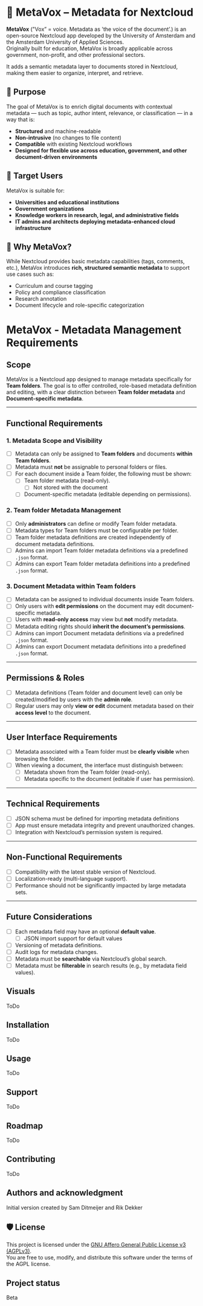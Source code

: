 # 📘 MetaVox – Metadata for Nextcloud

**MetaVox** ("Vox” = voice. Metadata as 'the voice of the document’.) is an open-source Nextcloud app developed by the University of Amsterdam and the Amsterdam University of Applied Sciences.  
Originally built for education, MetaVox is broadly applicable across government, non-profit, and other professional sectors.

It adds a semantic metadata layer to documents stored in Nextcloud, making them easier to organize, interpret, and retrieve.

## 🎯 Purpose

The goal of MetaVox is to enrich digital documents with contextual metadata — such as topic, author intent, relevance, or classification — in a way that is:

- **Structured** and machine-readable  
- **Non-intrusive** (no changes to file content)  
- **Compatible** with existing Nextcloud workflows  
- **Designed for flexible use across education, government, and other document-driven environments**

## 👥 Target Users

MetaVox is suitable for:

- **Universities and educational institutions**  
- **Government organizations**  
- **Knowledge workers in research, legal, and administrative fields**  
- **IT admins and architects deploying metadata-enhanced cloud infrastructure**

## 🌱 Why MetaVox?

While Nextcloud provides basic metadata capabilities (tags, comments, etc.), MetaVox introduces **rich, structured semantic metadata** to support use cases such as:

- Curriculum and course tagging  
- Policy and compliance classification  
- Research annotation  
- Document lifecycle and role-specific categorization  

# MetaVox - Metadata Management Requirements

## Scope
MetaVox is a Nextcloud app designed to manage metadata specifically for **Team folders**. The goal is to offer controlled, role-based metadata definition and editing, with a clear distinction between **Team folder metadata** and **Document-specific metadata**.

---

## Functional Requirements

### 1. Metadata Scope and Visibility
- [ ] Metadata can only be assigned to **Team folders** and documents **within Team folders**.
- [ ] Metadata must **not** be assignable to personal folders or files.
- [ ] For each document inside a Team folder, the following must be shown:
  - [ ] Team folder metadata (read-only).
    - [ ] Not stored with the document
  - [ ] Document-specific metadata (editable depending on permissions).

### 2. Team folder Metadata Management
- [ ] Only **administrators** can define or modify Team folder metadata.
- [ ] Metadata types for Team folders must be configurable per folder.
- [ ] Team folder metadata definitions are created independently of document metadata definitions.
- [ ] Admins can import Team folder metadata definitions via a predefined `.json` format.
- [ ] Admins can export Team folder metadata definitions into a predefined `.json` format.

### 3. Document Metadata within Team folders
- [ ] Metadata can be assigned to individual documents inside Team folders.
- [ ] Only users with **edit permissions** on the document may edit document-specific metadata.
- [ ] Users with **read-only access** may view but **not** modify metadata.
- [ ] Metadata editing rights should **inherit the document’s permissions**.
- [ ] Admins can import Document metadata definitions via a predefined `.json` format.
- [ ] Admins can export Document metadata definitions into a predefined `.json` format.

---

## Permissions & Roles
- [ ] Metadata definitions (Team folder and document level) can only be created/modified by users with the **admin role**.
- [ ] Regular users may only **view or edit** document metadata based on their **access level** to the document.

---

## User Interface Requirements
- [ ] Metadata associated with a Team folder must be **clearly visible** when browsing the folder.
- [ ] When viewing a document, the interface must distinguish between:
  - [ ] Metadata shown from the Team folder (read-only).
  - [ ] Metadata specific to the document (editable if user has permission).

---

## Technical Requirements
- [ ] JSON schema must be defined for importing metadata definitions
- [ ] App must ensure metadata integrity and prevent unauthorized changes.
- [ ] Integration with Nextcloud’s permission system is required.

---

## Non-Functional Requirements
- [ ] Compatibility with the latest stable version of Nextcloud.
- [ ] Localization-ready (multi-language support).
- [ ] Performance should not be significantly impacted by large metadata sets.

---

## Future Considerations
- [ ] Each metadata field may have an optional **default value**.
  - [ ] JSON import support for default values  
- [ ] Versioning of metadata definitions.
- [ ] Audit logs for metadata changes.
- [ ] Metadata must be **searchable** via Nextcloud’s global search.
- [ ] Metadata must be **filterable** in search results (e.g., by metadata field values).

## Visuals
ToDo

## Installation
ToDo

## Usage
ToDo

## Support
ToDo

## Roadmap
ToDo

## Contributing
ToDo

## Authors and acknowledgment
Initial version created by Sam Ditmeijer and Rik Dekker

## 🛡 License

This project is licensed under the [GNU Affero General Public License v3 (AGPLv3)](https://www.gnu.org/licenses/agpl-3.0.html).  
You are free to use, modify, and distribute this software under the terms of the AGPL license.

## Project status
Beta
